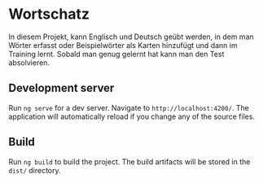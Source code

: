 # Wortschatz

In diesem Projekt, kann Englisch und Deutsch geübt werden, in dem man Wörter erfasst oder Beispielwörter als Karten hinzufügt und dann im Training lernt. Sobald man genug gelernt hat kann man den Test absolvieren.

## Development server

Run `ng serve` for a dev server. Navigate to `http://localhost:4200/`. The application will automatically reload if you change any of the source files.

## Build

Run `ng build` to build the project. The build artifacts will be stored in the `dist/` directory.
